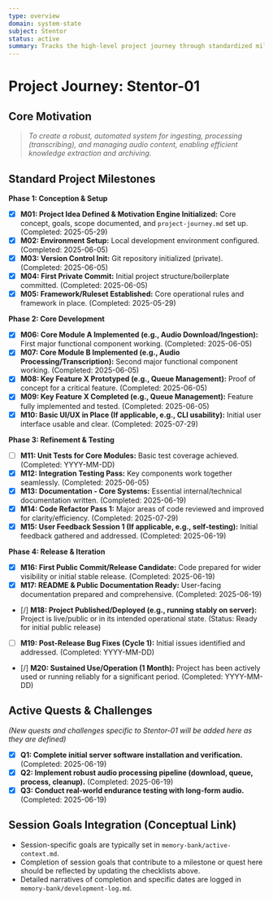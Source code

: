 ```yaml
---
type: overview
domain: system-state
subject: Stentor
status: active
summary: Tracks the high-level project journey through standardized milestones and specific quests, anchoring the project to its core motivation of creating a robust, automated audio processing system.
---
```


# Project Journey: Stentor-01

## Core Motivation
> *To create a robust, automated system for ingesting, processing (transcribing), and managing audio content, enabling efficient knowledge extraction and archiving.*

## Standard Project Milestones

**Phase 1: Conception & Setup**
- [x] **M01: Project Idea Defined & Motivation Engine Initialized:** Core concept, goals, scope documented, and `project-journey.md` set up. (Completed: 2025-05-29)
- [x] **M02: Environment Setup:** Local development environment configured. (Completed: 2025-06-05)
- [x] **M03: Version Control Init:** Git repository initialized (private). (Completed: 2025-06-05)
- [x] **M04: First Private Commit:** Initial project structure/boilerplate committed. (Completed: 2025-06-05)
- [x] **M05: Framework/Ruleset Established:** Core operational rules and framework in place. (Completed: 2025-05-29)

**Phase 2: Core Development**
- [x] **M06: Core Module A Implemented (e.g., Audio Download/Ingestion):** First major functional component working. (Completed: 2025-06-05)
- [x] **M07: Core Module B Implemented (e.g., Audio Processing/Transcription):** Second major functional component working. (Completed: 2025-06-05)
- [x] **M08: Key Feature X Prototyped (e.g., Queue Management):** Proof of concept for a critical feature. (Completed: 2025-06-05)
- [x] **M09: Key Feature X Completed (e.g., Queue Management):** Feature fully implemented and tested. (Completed: 2025-06-05)
- [x] **M10: Basic UI/UX in Place (If applicable, e.g., CLI usability):** Initial user interface usable and clear. (Completed: 2025-07-29)

**Phase 3: Refinement & Testing**
- [ ] **M11: Unit Tests for Core Modules:** Basic test coverage achieved. (Completed: YYYY-MM-DD)
- [x] **M12: Integration Testing Pass:** Key components work together seamlessly. (Completed: 2025-06-05)
- [x] **M13: Documentation - Core Systems:** Essential internal/technical documentation written. (Completed: 2025-06-19)
- [x] **M14: Code Refactor Pass 1:** Major areas of code reviewed and improved for clarity/efficiency. (Completed: 2025-07-29)
- [x] **M15: User Feedback Session 1 (If applicable, e.g., self-testing):** Initial feedback gathered and addressed. (Completed: 2025-06-19)

**Phase 4: Release & Iteration**
- [x] **M16: First Public Commit/Release Candidate:** Code prepared for wider visibility or initial stable release. (Completed: 2025-06-19)
- [x] **M17: README & Public Documentation Ready:** User-facing documentation prepared and comprehensive. (Completed: 2025-06-19)
- [/] **M18: Project Published/Deployed (e.g., running stably on server):** Project is live/public or in its intended operational state. (Status: Ready for initial public release)
- [ ] **M19: Post-Release Bug Fixes (Cycle 1):** Initial issues identified and addressed. (Completed: YYYY-MM-DD)
- [/] **M20: Sustained Use/Operation (1 Month):** Project has been actively used or running reliably for a significant period. (Completed: YYYY-MM-DD)

## Active Quests & Challenges
*(New quests and challenges specific to Stentor-01 will be added here as they are defined)*
- [x] **Q1: Complete initial server software installation and verification.** (Completed: 2025-06-19)
- [x] **Q2: Implement robust audio processing pipeline (download, queue, process, cleanup).** (Completed: 2025-06-19)
- [x] **Q3: Conduct real-world endurance testing with long-form audio.** (Completed: 2025-06-19)

## Session Goals Integration (Conceptual Link)
*   Session-specific goals are typically set in `memory-bank/active-context.md`.
*   Completion of session goals that contribute to a milestone or quest here should be reflected by updating the checklists above.
*   Detailed narratives of completion and specific dates are logged in `memory-bank/development-log.md`. 